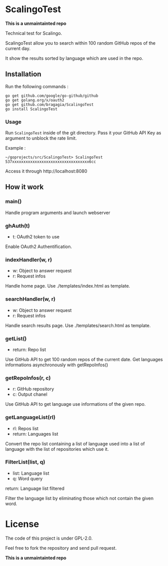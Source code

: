 # ScalingoTest
**This is a unmaintainted repo**

Technical test for Scalingo.

ScalingoTest allow you to search within 100 random GitHub repos of the current day.

It show the results sorted by language which are used in the repo.

## Installation

Run the following commands :
```
go get github.com/google/go-github/github
go get golang.org/x/oauth2
go get github.com/bragagia/ScalingoTest
go install ScalingoTest
```

### Usage

Run `ScalingoTest` inside of the git directory. Pass it your GitHub API Key as argument to unblock the rate limit.

Example :
```
~/goprojects/src/ScalingoTest> ScalingoTest 537xxxxxxxxxxxxxxxxxxxxxxxxxxxxxxxxxx6cc
```

Access it through http://localhost:8080

## How it work

### main()
Handle program arguments and launch webserver

### ghAuth(t)
- t: OAuth2 token to use

Enable OAuth2 Authentification.

### indexHandler(w, r)
- w: Object to answer request
- r: Request infos

Handle home page. Use ./templates/index.html as template.

### searchHandler(w, r)
- w: Object to answer request
- r: Request infos

Handle search results page. Use ./templates/search.html as template.

### getList()
- return: Repo list

Use GitHub API to get 100 random repos of the current date.
Get languages informations asynchronously with getRepoInfos()

### getRepoInfos(r, c)
- r: GitHub repository
- c: Output chanel

Use GitHub API to get language use informations of the given repo.

### getLanguageList(rl)
- rl: Repos list
- return: Languages list

Convert the repo list containing a list of language used into a list of language with the list of repositories which use it.

### FilterList(list, q)
- list: Language list
- q: Word query

return: Language list filtered

Filter the language list by eliminating those which not contain the given word.

# License
The code of this project is under GPL-2.0.

Feel free to fork the repository and send pull request.

**This is a unmaintainted repo**
